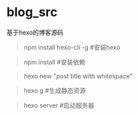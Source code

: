 # blog_src
基于hexo的博客源码

> npm install hexo-cli -g #安装hexo

> npm install #安装依赖

> hexo new "post title with whitespace"

> hexo g #生成静态资源

> hexo server #启动服务器